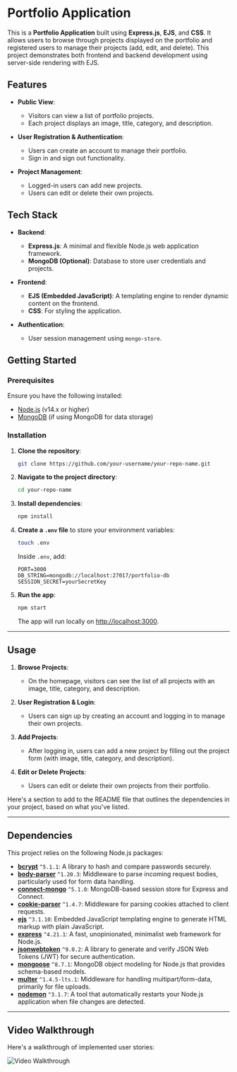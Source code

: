 # Portfolio Application

This is a **Portfolio Application** built using **Express.js**, **EJS**, and **CSS**. It allows users to browse through projects displayed on the portfolio and registered users to manage their projects (add, edit, and delete). This project demonstrates both frontend and backend development using server-side rendering with EJS.

## Features

- **Public View**: 
  - Visitors can view a list of portfolio projects.
  - Each project displays an image, title, category, and description.
  
- **User Registration & Authentication**: 
  - Users can create an account to manage their portfolio.
  - Sign in and sign out functionality.
  
- **Project Management**: 
  - Logged-in users can add new projects.
  - Users can edit or delete their own projects.

## Tech Stack

- **Backend**: 
  - **Express.js**: A minimal and flexible Node.js web application framework.
  - **MongoDB (Optional)**: Database to store user credentials and projects.

- **Frontend**: 
  - **EJS (Embedded JavaScript)**: A templating engine to render dynamic content on the frontend.
  - **CSS**: For styling the application.

- **Authentication**: 
  - User session management using `mongo-store`.

## Getting Started

### Prerequisites

Ensure you have the following installed:

- [Node.js](https://nodejs.org/en/) (v14.x or higher)
- [MongoDB](https://www.mongodb.com/) (if using MongoDB for data storage)

### Installation

1. **Clone the repository**:

   ```bash
   git clone https://github.com/your-username/your-repo-name.git
   ```

2. **Navigate to the project directory**:

   ```bash
   cd your-repo-name
   ```

3. **Install dependencies**:

   ```bash
   npm install
   ```

4. **Create a `.env` file** to store your environment variables:

   ```bash
   touch .env
   ```

   Inside `.env`, add:

   ```
   PORT=3000
   DB_STRING=mongodb://localhost:27017/portfolio-db
   SESSION_SECRET=yourSecretKey
   ```

5. **Run the app**:

   ```bash
   npm start
   ```

   The app will run locally on [http://localhost:3000](http://localhost:3000).


---

## Usage

1. **Browse Projects**: 
   - On the homepage, visitors can see the list of all projects with an image, title, category, and description.

2. **User Registration & Login**:
   - Users can sign up by creating an account and logging in to manage their own projects.

3. **Add Projects**:
   - After logging in, users can add a new project by filling out the project form (with image, title, category, and description).

4. **Edit or Delete Projects**:
   - Users can edit or delete their own projects from their portfolio.

Here's a section to add to the README file that outlines the dependencies in your project, based on what you've listed.

---

## Dependencies

This project relies on the following Node.js packages:

- **[bcrypt](https://www.npmjs.com/package/bcrypt)** `^5.1.1`: A library to hash and compare passwords securely.
- **[body-parser](https://www.npmjs.com/package/body-parser)** `^1.20.3`: Middleware to parse incoming request bodies, particularly used for form data handling.
- **[connect-mongo](https://www.npmjs.com/package/connect-mongo)** `^5.1.0`: MongoDB-based session store for Express and Connect.
- **[cookie-parser](https://www.npmjs.com/package/cookie-parser)** `^1.4.7`: Middleware for parsing cookies attached to client requests.
- **[ejs](https://ejs.co/)** `^3.1.10`: Embedded JavaScript templating engine to generate HTML markup with plain JavaScript.
- **[express](https://expressjs.com/)** `^4.21.1`: A fast, unopinionated, minimalist web framework for Node.js.
- **[jsonwebtoken](https://www.npmjs.com/package/jsonwebtoken)** `^9.0.2`: A library to generate and verify JSON Web Tokens (JWT) for secure authentication.
- **[mongoose](https://mongoosejs.com/)** `^8.7.1`: MongoDB object modeling for Node.js that provides schema-based models.
- **[multer](https://www.npmjs.com/package/multer)** `^1.4.5-lts.1`: Middleware for handling multipart/form-data, primarily for file uploads.
- **[nodemon](https://www.npmjs.com/package/nodemon)** `^3.1.7`: A tool that automatically restarts your Node.js application when file changes are detected.

---

## Video Walkthrough

Here's a walkthrough of implemented user stories:

<img src='portfolio.gif' title='Video Walkthrough' width='' alt='Video Walkthrough' />
